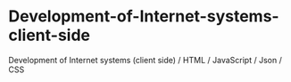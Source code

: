 # Development-of-Internet-systems-client-side
Development of Internet systems (client side) / HTML / JavaScript / Json / CSS
